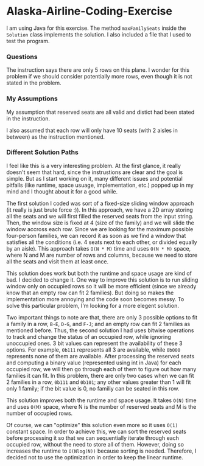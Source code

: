 # Alaska-Airline-Coding-Exercise
I am using Java for this exercise. The method ```maxFamilySeats``` inside the ```Solution``` class implements the solution. I also included a file that I used to test the program.

### Questions
The instruction says there are only 5 rows on this plane. I wonder for this problem if we should consider potentially more rows, even though it is not stated in the problem.

### My Assumptions
My assumption that reserved seats are all valid and distict had been stated in the instruction.

I also assumed that each row will only have 10 seats (with 2 aisles in between) as the instruction mentioned.

### Different Solution Paths
I feel like this is a very interesting problem. At the first glance, it really doesn't seem that hard, since the instrustions are clear and the goal is simple. But as I start working on it, many different issues and potential pitfalls (like runtime, space usuage, implementation, etc.) popped up in my mind and I thought about it for a good while.

The first solution I coded was sort of a fixed-size sliding window approach (it really is just brute force :)). In this approach, we have a 2D array storing all the seats and we will first filled the reserved seats from the input string. Then, the window size is fixed at 4 (size of the family) and we will slide the window accross each row. Since we are looking for the maximum possible four-person families, we can record it as soon as we find a window that satisfies all the conditions (i.e. 4 seats next to each other, or divided equally by an aisle). This approach takes ```O(N * M)``` time and uses ```O(N * M)``` space, where N and M are number of rows and columns, because we need to store all the seats and visit them at least once.

This solution does work but both the runtime and space usage are kind of bad. I decided to change it. One way to improve this solution is to run sliding window only on occupied rows so it will be more efficient (since we already know that an empty row can fit 2 families). But doing so makes the implementation more annoying and the code soon becomes messy. To solve this particular problem, I'm looking for a more elegent solution.

Two important things to note are that, there are only 3 possible options to fit a family in a row, ```B-E```, ```D-G```, and ```F-J```; and an empty row can fit 2 families as mentioned before. Thus, the second solution I had uses bitwise operations to track and change the status of an occupied row, while ignoring unoccupied ones. 3 bit values can represent the availability of these 3 options. For example, ```0b111``` represents all 3 are available, while ```0b000``` represents none of them are available. After processing the reserved seats and computing a binary value (represented using int in Java) for each occupied row, we will then go through each of them to figure out how many families it can fit. In this problem, there are only two cases when we can fit 2 families in a row, ```0b111``` and ```0b101```; any other values greater than 1 will fit only 1 family; if the bit value is 0, no familiy can be seated in this row.

This solution improves both the runtime and space usage. It takes ```O(N)``` time and uses ```O(M)``` space, where N is the number of reserved seats and M is the number of occupied rows.

Of course, we can "optimize" this solution even more so it uses ```O(1)``` constant space. In order to achieve this, we can sort the reserved seats before processing it so that we can sequentially iterate through each occupied row, without the need to store all of them. However, doing so increases the runtime to ```O(Nlog(N))``` because sorting is needed. Therefore, I decided not to use the optimization in order to keep the linear runtime.
